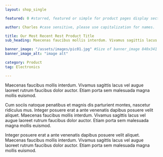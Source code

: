 ```yaml
---
layout: shop_single

featured: 0 #starred, featured or simple for product pages display sections.

author: Charles #case sensitive, please use capitalization for names.

title: Our Most Recent Rest Product Title
sub_heading: Maecenas faucibus mollis interdum. Vivamus sagittis lacus

banner_image: "/assets/images/pic01.jpg" #Size of banner_image 840x341
banner_image_alt: "image alt"

category: Product
tag: Electronics

---
```

Maecenas faucibus mollis interdum. Vivamus sagittis lacus vel augue laoreet rutrum faucibus dolor auctor. Etiam porta sem malesuada magna mollis euismod.

Cum sociis natoque penatibus et magnis dis parturient montes, nascetur ridiculus mus. Integer posuere erat a ante venenatis dapibus posuere velit aliquet. Maecenas faucibus mollis interdum. Vivamus sagittis lacus vel augue laoreet rutrum faucibus dolor auctor. Etiam porta sem malesuada magna mollis euismod.

Integer posuere erat a ante venenatis dapibus posuere velit aliquet. Maecenas faucibus mollis interdum. Vivamus sagittis lacus vel augue laoreet rutrum faucibus dolor auctor. Etiam porta sem malesuada magna mollis euismod.
